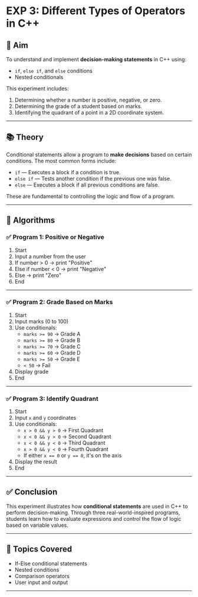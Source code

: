 # EXP 3: Different Types of Operators in C++

## 🔰 Aim

To understand and implement **decision-making statements** in C++ using:
- `if`, `else if`, and `else` conditions
- Nested conditionals

This experiment includes:
1. Determining whether a number is positive, negative, or zero.
2. Determining the grade of a student based on marks.
3. Identifying the quadrant of a point in a 2D coordinate system.

---

## 📚 Theory

Conditional statements allow a program to **make decisions** based on certain conditions. The most common forms include:

- `if` — Executes a block if a condition is true.
- `else if` — Tests another condition if the previous one was false.
- `else` — Executes a block if all previous conditions are false.

These are fundamental to controlling the logic and flow of a program.

---

## 🧠 Algorithms

### ✅ Program 1: Positive or Negative

1. Start  
2. Input a number from the user  
3. If number > 0 → print "Positive"  
4. Else if number < 0 → print "Negative"  
5. Else → print "Zero"  
6. End  

---

### ✅ Program 2: Grade Based on Marks

1. Start  
2. Input marks (0 to 100)  
3. Use conditionals:
   - `marks >= 90` → Grade A  
   - `marks >= 80` → Grade B  
   - `marks >= 70` → Grade C  
   - `marks >= 60` → Grade D  
   - `marks >= 50` → Grade E  
   - `< 50` → Fail  
4. Display grade  
5. End  

---

### ✅ Program 3: Identify Quadrant

1. Start  
2. Input `x` and `y` coordinates  
3. Use conditionals:
   - `x > 0 && y > 0` → First Quadrant  
   - `x < 0 && y > 0` → Second Quadrant  
   - `x < 0 && y < 0` → Third Quadrant  
   - `x > 0 && y < 0` → Fourth Quadrant  
   - If either `x == 0` or `y == 0`, it's on the axis  
4. Display the result  
5. End  

---


## ✅ Conclusion

This experiment illustrates how **conditional statements** are used in C++ to perform decision-making. Through three real-world-inspired programs, students learn how to evaluate expressions and control the flow of logic based on variable values.

---

## 📌 Topics Covered

- If-Else conditional statements
- Nested conditions
- Comparison operators
- User input and output

---

